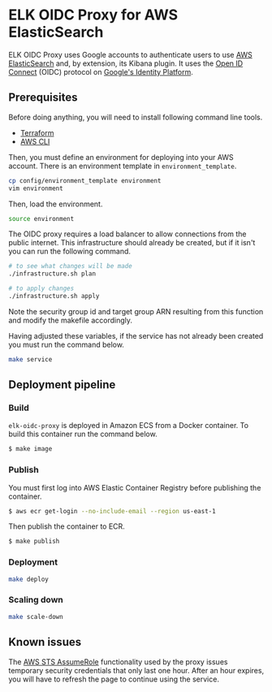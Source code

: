 # ELK OIDC Proxy for AWS ElasticSearch
ELK OIDC Proxy uses Google accounts to authenticate users to use [AWS ElasticSearch](https://aws.amazon.com/elasticsearch-service/) and, by extension, its Kibana plugin. It uses the [Open ID Connect](https://en.wikipedia.org/wiki/OpenID_Connect) (OIDC) protocol on [Google's Identity Platform](https://developers.google.com/identity/protocols/OpenIDConnect).

## Prerequisites

Before doing anything, you will need to install following command line tools.
* [Terraform](https://www.terraform.io/)
* [AWS CLI](https://aws.amazon.com/cli/)

Then, you must define an environment for deploying into your AWS account. There is an environment template in `environment_template`.

```bash
cp config/environment_template environment
vim environment
```

Then, load the environment.

```bash
source environment
```

The OIDC proxy requires a load balancer to allow connections from the public internet. This infrastructure should already be created, but if it isn't you can run the following command.

```bash
# to see what changes will be made
./infrastructure.sh plan

# to apply changes
./infrastructure.sh apply
```

Note the security group id and target group ARN resulting from this function and modify the makefile accordingly.

Having adjusted these variables, if the service has not already been created you must run the command below.
```bash
make service
```

## Deployment pipeline

### Build

`elk-oidc-proxy` is deployed in Amazon ECS from a Docker container. To build this container run the command below.

```bash
$ make image
```

### Publish

You must first log into AWS Elastic Container Registry before publishing the container.

```bash
$ aws ecr get-login --no-include-email --region us-east-1
```

Then publish the container to ECR.

```bash
$ make publish
```

### Deployment

```bash
make deploy
```

### Scaling down

```bash
make scale-down
```

## Known issues

The [AWS STS AssumeRole](https://docs.aws.amazon.com/STS/latest/APIReference/API_AssumeRole.html) functionality used by the proxy issues temporary security credentials that only last one hour. After an hour expires, you will have to refresh the page to continue using the service.
